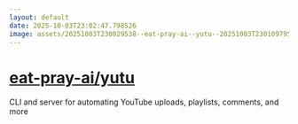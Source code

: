 ```yaml
---
layout: default
date: 2025-10-03T23:02:47.798526
image: assets/20251003T230029538--eat-pray-ai--yutu--20251003T230109795--cropped.png
---
```


# [eat-pray-ai/yutu](https://github.com/eat-pray-ai/yutu)

CLI and server for automating YouTube uploads, playlists, comments, and more
